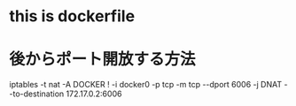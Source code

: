 # this is dockerfile

# 後からポート開放する方法  
iptables -t nat -A DOCKER ! -i docker0 -p tcp -m tcp --dport 6006 -j DNAT --to-destination 172.17.0.2:6006
